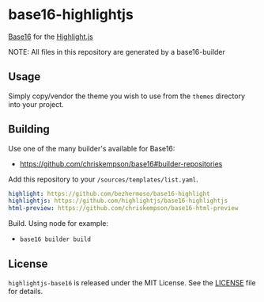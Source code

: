 # base16-highlightjs

[Base16](http://chriskempson.com/projects/base16/) for the [Highlight.js](https://highlightjs.org)

NOTE: All files in this repository are generated by a base16-builder

## Usage

Simply copy/vendor the theme you wish to use from the `themes` directory into your project.


## Building

Use one of the many builder's available for Base16:

- https://github.com/chriskempson/base16#builder-repositories

<!-- TODO: Add us to the official list so this stops being necessary. -->
Add this repository to your `/sources/templates/list.yaml`.

```yaml
highlight: https://github.com/bezhermoso/base16-highlight
highlightjs: https://github.com/highlightjs/base16-highlightjs
html-preview: https://github.com/chriskempson/base16-html-preview
```

Build.  Using node for example:

- `base16 builder build`


## License

`highlightjs-base16` is released under the MIT License. See the [LICENSE][1] file
for details.

[1]: https://github.com/highlightjs/base16-highlightjs/blob/main/LICENSE

